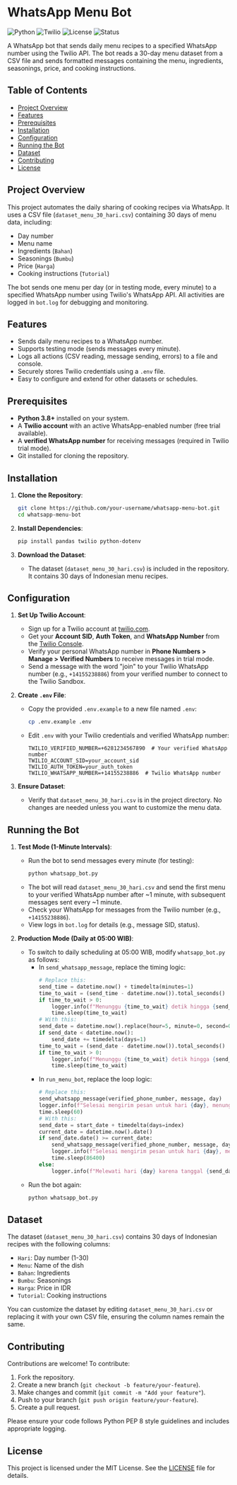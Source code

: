 # WhatsApp Menu Bot

![Python](https://img.shields.io/badge/python-3.8%2B-blue)
![Twilio](https://img.shields.io/badge/Twilio-API-red)
![License](https://img.shields.io/badge/license-MIT-green)
![Status](https://img.shields.io/badge/status-active-brightgreen)

A WhatsApp bot that sends daily menu recipes to a specified WhatsApp number using the Twilio API. The bot reads a 30-day menu dataset from a CSV file and sends formatted messages containing the menu, ingredients, seasonings, price, and cooking instructions.

## Table of Contents
- [Project Overview](#project-overview)
- [Features](#features)
- [Prerequisites](#prerequisites)
- [Installation](#installation)
- [Configuration](#configuration)
- [Running the Bot](#running-the-bot)
- [Dataset](#dataset)
- [Contributing](#contributing)
- [License](#license)

## Project Overview
This project automates the daily sharing of cooking recipes via WhatsApp. It uses a CSV file (`dataset_menu_30_hari.csv`) containing 30 days of menu data, including:
- Day number
- Menu name
- Ingredients (`Bahan`)
- Seasonings (`Bumbu`)
- Price (`Harga`)
- Cooking instructions (`Tutorial`)

The bot sends one menu per day (or in testing mode, every minute) to a specified WhatsApp number using Twilio's WhatsApp API. All activities are logged in `bot.log` for debugging and monitoring.

## Features
- Sends daily menu recipes to a WhatsApp number.
- Supports testing mode (sends messages every minute).
- Logs all actions (CSV reading, message sending, errors) to a file and console.
- Securely stores Twilio credentials using a `.env` file.
- Easy to configure and extend for other datasets or schedules.

## Prerequisites
- **Python 3.8+** installed on your system.
- A **Twilio account** with an active WhatsApp-enabled number (free trial available).
- A **verified WhatsApp number** for receiving messages (required in Twilio trial mode).
- Git installed for cloning the repository.

## Installation
1. **Clone the Repository**:
   ```bash
   git clone https://github.com/your-username/whatsapp-menu-bot.git
   cd whatsapp-menu-bot
   ```

2. **Install Dependencies**:
   ```bash
   pip install pandas twilio python-dotenv
   ```

3. **Download the Dataset**:
   - The dataset (`dataset_menu_30_hari.csv`) is included in the repository. It contains 30 days of Indonesian menu recipes.

## Configuration
1. **Set Up Twilio Account**:
   - Sign up for a Twilio account at [twilio.com](https://www.twilio.com/try-twilio).
   - Get your **Account SID**, **Auth Token**, and **WhatsApp Number** from the [Twilio Console](https://www.twilio.com/console).
   - Verify your personal WhatsApp number in **Phone Numbers > Manage > Verified Numbers** to receive messages in trial mode.
   - Send a message with the word "join" to your Twilio WhatsApp number (e.g., `+14155238886`) from your verified number to connect to the Twilio Sandbox.

2. **Create `.env` File**:
   - Copy the provided `.env.example` to a new file named `.env`:
     ```bash
     cp .env.example .env
     ```
   - Edit `.env` with your Twilio credentials and verified WhatsApp number:
     ```plaintext
     TWILIO_VERIFIED_NUMBER=+6281234567890  # Your verified WhatsApp number
     TWILIO_ACCOUNT_SID=your_account_sid
     TWILIO_AUTH_TOKEN=your_auth_token
     TWILIO_WHATSAPP_NUMBER=+14155238886  # Twilio WhatsApp number
     ```

3. **Ensure Dataset**:
   - Verify that `dataset_menu_30_hari.csv` is in the project directory. No changes are needed unless you want to customize the menu data.

## Running the Bot
1. **Test Mode (1-Minute Intervals)**:
   - Run the bot to send messages every minute (for testing):
     ```bash
     python whatsapp_bot.py
     ```
   - The bot will read `dataset_menu_30_hari.csv` and send the first menu to your verified WhatsApp number after ~1 minute, with subsequent messages sent every ~1 minute.
   - Check your WhatsApp for messages from the Twilio number (e.g., `+14155238886`).
   - View logs in `bot.log` for details (e.g., message SID, status).

2. **Production Mode (Daily at 05:00 WIB)**:
   - To switch to daily scheduling at 05:00 WIB, modify `whatsapp_bot.py` as follows:
     - In `send_whatsapp_message`, replace the timing logic:
       ```python
       # Replace this:
       send_time = datetime.now() + timedelta(minutes=1)
       time_to_wait = (send_time - datetime.now()).total_seconds()
       if time_to_wait > 0:
           logger.info(f"Menunggu {time_to_wait} detik hingga {send_time} untuk hari {day}, nomor tujuan: whatsapp:{verified_phone_number}")
           time.sleep(time_to_wait)
       # With this:
       send_date = datetime.now().replace(hour=5, minute=0, second=0, microsecond=0)
       if send_date < datetime.now():
           send_date += timedelta(days=1)
       time_to_wait = (send_date - datetime.now()).total_seconds()
       if time_to_wait > 0:
           logger.info(f"Menunggu {time_to_wait} detik hingga {send_date} untuk hari {day}, nomor tujuan: whatsapp:{verified_phone_number}")
           time.sleep(time_to_wait)
       ```
     - In `run_menu_bot`, replace the loop logic:
       ```python
       # Replace this:
       send_whatsapp_message(verified_phone_number, message, day)
       logger.info(f"Selesai mengirim pesan untuk hari {day}, menunggu 60 detik sebelum lanjut")
       time.sleep(60)
       # With this:
       send_date = start_date + timedelta(days=index)
       current_date = datetime.now().date()
       if send_date.date() >= current_date:
           send_whatsapp_message(verified_phone_number, message, day)
           logger.info(f"Selesai mengirim pesan untuk hari {day}, menunggu hingga hari berikutnya")
           time.sleep(86400)
       else:
           logger.info(f"Melewati hari {day} karena tanggal {send_date.date()} sudah lewat")
       ```
   - Run the bot again:
     ```bash
     python whatsapp_bot.py
     ```

## Dataset
The dataset (`dataset_menu_30_hari.csv`) contains 30 days of Indonesian recipes with the following columns:
- `Hari`: Day number (1-30)
- `Menu`: Name of the dish
- `Bahan`: Ingredients
- `Bumbu`: Seasonings
- `Harga`: Price in IDR
- `Tutorial`: Cooking instructions

You can customize the dataset by editing `dataset_menu_30_hari.csv` or replacing it with your own CSV file, ensuring the column names remain the same.

## Contributing
Contributions are welcome! To contribute:
1. Fork the repository.
2. Create a new branch (`git checkout -b feature/your-feature`).
3. Make changes and commit (`git commit -m "Add your feature"`).
4. Push to your branch (`git push origin feature/your-feature`).
5. Create a pull request.

Please ensure your code follows Python PEP 8 style guidelines and includes appropriate logging.

## License
This project is licensed under the MIT License. See the [LICENSE](LICENSE) file for details.